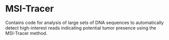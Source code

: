 # MSI-Tracer
 Contains code for analysis of large sets of DNA sequences to automatically detect high-interest reads indicating potential tumor presence using the MSI-Tracer method.

